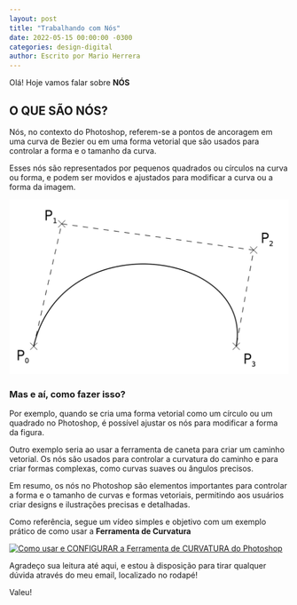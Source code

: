 ```yaml
---
layout: post
title: "Trabalhando com Nós"
date: 2022-05-15 00:00:00 -0300
categories: design-digital
author: Escrito por Mario Herrera
---
```


Olá! Hoje vamos falar sobre **NÓS**

## O QUE SÃO NÓS?


Nós, no contexto do Photoshop, referem-se a pontos de ancoragem em uma curva de Bezier ou em uma forma vetorial que são usados para controlar a forma e o tamanho da curva.

Esses nós são representados por pequenos quadrados ou círculos na curva ou forma, e podem ser movidos e ajustados para modificar a curva ou a forma da imagem.

![](https://github.com/mariopuebla17/blog/blob/main/_images/20230515/Screenshot-1.png?raw=true)

### Mas e aí, como fazer isso?

Por exemplo, quando se cria uma forma vetorial como um círculo ou um quadrado no Photoshop, é possível ajustar os nós para modificar a forma da figura.

Outro exemplo seria ao usar a ferramenta de caneta para criar um caminho vetorial. Os nós são usados para controlar a curvatura do caminho e para criar formas complexas, como curvas suaves ou ângulos precisos.

Em resumo, os nós no Photoshop são elementos importantes para controlar a forma e o tamanho de curvas e formas vetoriais, permitindo aos usuários criar designs e ilustrações precisas e detalhadas.

Como referência, segue um vídeo simples e objetivo com um exemplo prático de como usar a **Ferramenta de Curvatura**

[![Como usar e CONFIGURAR a Ferramenta de CURVATURA do Photoshop](https://img.youtube.com/vi/HL7GKx7C4lo/0.jpg)](https://www.youtube.com/watch?v=zHwUcUuCzko)


Agradeço sua leitura até aqui, e estou à disposição para tirar qualquer dúvida através do meu email, localizado no rodapé!

Valeu!